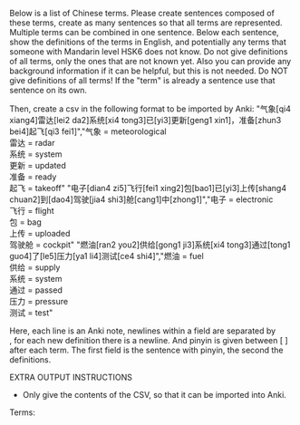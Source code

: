 Below is a list of Chinese terms. Please create sentences composed of these terms, create as many sentences so that all terms are represented. Multiple terms can be combined in one sentence. Below each sentence, show the definitions of the terms in English, and potentially any terms that someone with Mandarin level HSK6 does not know. Do not give definitions of all terms, only the ones that are not known yet. Also you can provide any background information if it can be helpful, but this is not needed. Do NOT give definitions of all terms! If the "term" is already a sentence use that sentence on its own.

Then, create a csv in the following format to be imported by Anki:
"气象[qi4 xiang4]雷达[lei2 da2]系统[xi4 tong3]已[yi3]更新[geng1 xin1]，准备[zhun3 bei4]起飞[qi3 fei1]","气象 = meteorological<br />雷达 = radar<br />系统 = system<br />更新 = updated<br />准备 = ready<br />起飞 = takeoff"
"电子[dian4 zi5]飞行[fei1 xing2]包[bao1]已[yi3]上传[shang4 chuan2]到[dao4]驾驶[jia4 shi3]舱[cang1]中[zhong1]","电子 = electronic<br />飞行 = flight<br />包 = bag<br />上传 = uploaded<br />驾驶舱 = cockpit"
"燃油[ran2 you2]供给[gong1 ji3]系统[xi4 tong3]通过[tong1 guo4]了[le5]压力[ya1 li4]测试[ce4 shi4]","燃油 = fuel<br />供给 = supply<br />系统 = system<br />通过 = passed<br />压力 = pressure<br />测试 = test"

Here, each line is an Anki note, newlines within a field are separated by <br />, for each new definition there is a newline. And pinyin is given between [ ] after each term. The first field is the sentence with pinyin, the second the definitions.

EXTRA OUTPUT INSTRUCTIONS
- Only give the contents of the CSV, so that it can be imported into Anki.

Terms:
